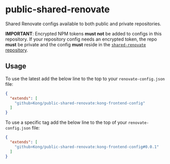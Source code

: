 # public-shared-renovate

Shared Renovate configs available to both public and private repositories.

**IMPORTANT**: Encrypted NPM tokens **must not** be added to configs in this repository. If your repository config needs an encrypted token, the repo **must** be private and the config **must** reside in the [`shared-renovate` repository](https://github.com/Kong/shared-renovate).

## Usage

To use the latest add the below line to the top to your `renovate-config.json` file:

```json
{
  "extends": [
    "github>Kong/public-shared-renovate:kong-frontend-config"
  ]
}
```

To use a specific tag add the below line to the top of your `renovate-config.json` file:

```json
{
  "extends": [
    "github>Kong/public-shared-renovate:kong-frontend-config#0.0.1"
  ]
}
```
